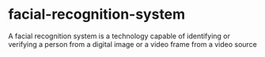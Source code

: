 # facial-recognition-system
A facial recognition system is a technology capable of identifying or verifying a person from a digital image or a video frame from a video source
